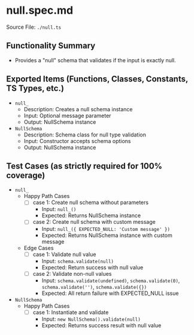 # null.spec.md

Source File: `./null.ts`

## Functionality Summary
- Provides a "null" schema that validates if the input is exactly null.

## Exported Items (Functions, Classes, Constants, TS Types, etc.)
- `null_`
  - Description: Creates a null schema instance
  - Input: Optional message parameter
  - Output: NullSchema instance
- `NullSchema`
  - Description: Schema class for null type validation
  - Input: Constructor accepts schema options
  - Output: NullSchema instance

## Test Cases (as strictly required for 100% coverage)
- `null_`
  - Happy Path Cases
    - [ ] case 1: Create null schema without parameters
      - Input: `null_()`
      - Expected: Returns NullSchema instance
    - [ ] case 2: Create null schema with custom message
      - Input: `null_({ EXPECTED_NULL: 'Custom message' })`
      - Expected: Returns NullSchema instance with custom message
  - Edge Cases
    - [ ] case 1: Validate null value
      - Input: `schema.validate(null)`
      - Expected: Return success with null value
    - [ ] case 2: Validate non-null values
      - Input: `schema.validate(undefined)`, `schema.validate(0)`, `schema.validate('')`, `schema.validate({})`
      - Expected: All return failure with EXPECTED_NULL issue
- `NullSchema`
  - Happy Path Cases
    - [ ] case 1: Instantiate and validate
      - Input: `new NullSchema().validate(null)`
      - Expected: Returns success result with null value
